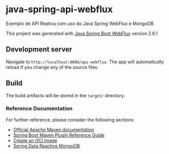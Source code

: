 # java-spring-api-webflux
Exemplo de API Reativa com uso do Java Spring WebFlux e MongoDB

This project was generated with [Java Spring Boot WebFlux](https://spring.io/projects/spring-boot) version 2.6.1

## Development server

Navigate to `http://localhost:8080/api-webflux`. The app will automatically reload if you change any of the source files.

## Build

The build artifacts will be stored in the `target/` directory.

### Reference Documentation
For further reference, please consider the following sections:

* [Official Apache Maven documentation](https://maven.apache.org/guides/index.html)
* [Spring Boot Maven Plugin Reference Guide](https://docs.spring.io/spring-boot/docs/2.6.1/maven-plugin/reference/html/)
* [Create an OCI image](https://docs.spring.io/spring-boot/docs/2.6.1/maven-plugin/reference/html/#build-image)
* [Spring Data Reactive MongoDB](https://docs.spring.io/spring-boot/docs/2.6.1/reference/htmlsingle/#boot-features-mongodb)

